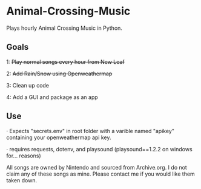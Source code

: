 # Animal-Crossing-Music
Plays hourly Animal Crossing Music in Python. 

Goals
------------
1: ~~Play normal songs every hour from New Leaf~~

2: ~~Add Rain/Snow using Openweathermap~~

3: Clean up code  

4: Add a GUI and package as an app  

Use
------------
· Expects "secrets.env" in root folder with a varible named "apikey" containing your openweathermap api key.

· requires requests, dotenv, and playsound (playsound==1.2.2 on windows for... reasons)






All songs are owned by Nintendo and sourced from Archive.org. I do not claim any of these songs as mine. Please contact me if you would like them taken down.
